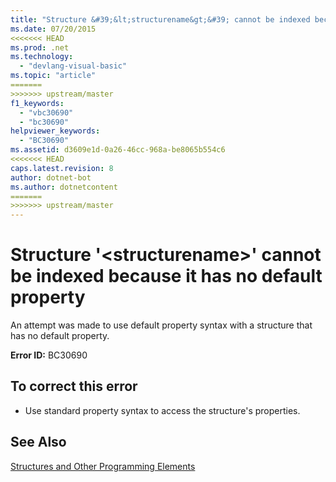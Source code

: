 ```yaml
---
title: "Structure &#39;&lt;structurename&gt;&#39; cannot be indexed because it has no default property"
ms.date: 07/20/2015
<<<<<<< HEAD
ms.prod: .net
ms.technology: 
  - "devlang-visual-basic"
ms.topic: "article"
=======
>>>>>>> upstream/master
f1_keywords: 
  - "vbc30690"
  - "bc30690"
helpviewer_keywords: 
  - "BC30690"
ms.assetid: d3609e1d-0a26-46cc-968a-be8065b554c6
<<<<<<< HEAD
caps.latest.revision: 8
author: dotnet-bot
ms.author: dotnetcontent
=======
>>>>>>> upstream/master
---
```

# Structure &#39;&lt;structurename&gt;&#39; cannot be indexed because it has no default property
An attempt was made to use default property syntax with a structure that has no default property.  
  
 **Error ID:** BC30690  
  
## To correct this error  
  
-   Use standard property syntax to access the structure's properties.  
  
## See Also  

 [Structures and Other Programming Elements](../../visual-basic/programming-guide/language-features/data-types/structures-and-other-programming-elements.md)  
 
